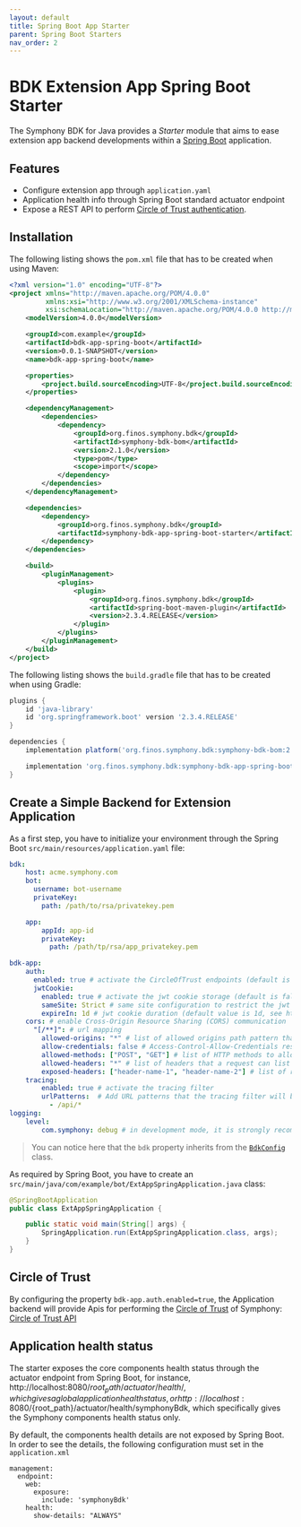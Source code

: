 ```yaml
---
layout: default
title: Spring Boot App Starter
parent: Spring Boot Starters
nav_order: 2
---
```


# BDK Extension App Spring Boot Starter
The Symphony BDK for Java provides a _Starter_ module that aims to ease extension app backend developments within a
[Spring Boot](https://spring.io/projects/spring-boot) application.

## Features
- Configure extension app through `application.yaml`
- Application health info through Spring Boot standard actuator endpoint
- Expose a REST API to perform [Circle of Trust authentication](https://docs.developers.symphony.com/building-extension-applications-on-symphony/app-authentication/circle-of-trust-authentication).

## Installation

The following listing shows the `pom.xml` file that has to be created when using Maven:
```xml
<?xml version="1.0" encoding="UTF-8"?>
<project xmlns="http://maven.apache.org/POM/4.0.0"
         xmlns:xsi="http://www.w3.org/2001/XMLSchema-instance"
         xsi:schemaLocation="http://maven.apache.org/POM/4.0.0 http://maven.apache.org/xsd/maven-4.0.0.xsd">
    <modelVersion>4.0.0</modelVersion>

    <groupId>com.example</groupId>
    <artifactId>bdk-app-spring-boot</artifactId>
    <version>0.0.1-SNAPSHOT</version>
    <name>bdk-app-spring-boot</name>

    <properties>
        <project.build.sourceEncoding>UTF-8</project.build.sourceEncoding>
    </properties>

    <dependencyManagement>
        <dependencies>
            <dependency>
                <groupId>org.finos.symphony.bdk</groupId>
                <artifactId>symphony-bdk-bom</artifactId>
                <version>2.1.0</version>
                <type>pom</type>
                <scope>import</scope>
            </dependency>
        </dependencies>
    </dependencyManagement>

    <dependencies>
        <dependency>
            <groupId>org.finos.symphony.bdk</groupId>
            <artifactId>symphony-bdk-app-spring-boot-starter</artifactId>
        </dependency>
    </dependencies>

    <build>
        <pluginManagement>
            <plugins>
                <plugin>
                    <groupId>org.finos.symphony.bdk</groupId>
                    <artifactId>spring-boot-maven-plugin</artifactId>
                    <version>2.3.4.RELEASE</version>
                </plugin>
            </plugins>
        </pluginManagement>
    </build>
</project>
```
The following listing shows the `build.gradle` file that has to be created when using Gradle:
```groovy
plugins {
    id 'java-library'
    id 'org.springframework.boot' version '2.3.4.RELEASE'
}

dependencies {
    implementation platform('org.finos.symphony.bdk:symphony-bdk-bom:2.1.0')

    implementation 'org.finos.symphony.bdk:symphony-bdk-app-spring-boot-starter'
}
```

## Create a Simple Backend for Extension Application
As a first step, you have to initialize your environment through the Spring Boot `src/main/resources/application.yaml` file:
```yaml
bdk:
    host: acme.symphony.com
    bot:
      username: bot-username
      privateKey:
        path: /path/to/rsa/privatekey.pem

    app:
        appId: app-id
        privateKey:
          path: /path/tp/rsa/app_privatekey.pem

bdk-app:
    auth:
      enabled: true # activate the CircleOfTrust endpoints (default is true)
      jwtCookie:
        enabled: true # activate the jwt cookie storage (default is false)
        sameSite: Strict # same site configuration to restrict the jwt cookie from cross-site domain (default is Strict)
        expireIn: 1d # jwt cookie duration (default value is 1d, see https://docs.spring.io/spring-boot/docs/current/reference/html/spring-boot-features.html#boot-features-external-config-conversion-duration)
    cors: # enable Cross-Origin Resource Sharing (CORS) communication
      "[/**]": # url mapping
        allowed-origins: "*" # list of allowed origins path pattern that be specific origins,
        allow-credentials: false # Access-Control-Allow-Credentials response header for CORS request
        allowed-methods: ["POST", "GET"] # list of HTTP methods to allow
        allowed-headers: "*" # list of headers that a request can list as allowed (multiple values allowed by using ["header-name-1", "header-name-2"])
        exposed-headers: ["header-name-1", "header-name-2"] # list of response headers that a response can have and can be exposed, the value "*" is not allowed for this field.
    tracing:
        enabled: true # activate the tracing filter
        urlPatterns:  # Add URL patterns that the tracing filter will be registered against
          - /api/*
logging:
    level:
        com.symphony: debug # in development mode, it is strongly recommended to set the BDK logging level at DEBUG
```
> You can notice here that the `bdk` property inherits from the [`BdkConfig`](https://javadoc.io/doc/org.finos.symphony.bdk/symphony-bdk-config/latest/com/symphony/bdk/core/config/model/BdkConfig.html) class.

As required by Spring Boot, you have to create an `src/main/java/com/example/bot/ExtAppSpringApplication.java` class:
```java
@SpringBootApplication
public class ExtAppSpringApplication {

    public static void main(String[] args) {
        SpringApplication.run(ExtAppSpringApplication.class, args);
    }
}
```

## Circle of Trust

By configuring the property `bdk-app.auth.enabled=true`, the Application backend will provide Apis for performing
the [Circle of Trust](https://docs.developers.symphony.com/building-extension-applications-on-symphony/app-authentication/circle-of-trust-authentication) of Symphony:
[Circle of Trust API](https://editor.swagger.io/?url=https://raw.githubusercontent.com/SymphonyPlatformSolutions/symphony-api-client-java/master/docs/spring-boot/circle-of-trust.yaml)


## Application health status
The starter exposes the core components health status through the actuator endpoint from Spring Boot, for instance,
http://localhost:8080/${root_path}/actuator/health/, which gives a global application health status, or
http://localhost:8080/${root_path}/actuator/health/symphonyBdk, which specifically gives the Symphony components
health status only.

By default, the components health details are not exposed by Spring Boot. In order to see the details, the following
configuration must set in the `application.xml`

```
management:
  endpoint:
    web:
      exposure:
        include: 'symphonyBdk'
    health:
      show-details: "ALWAYS"
```
